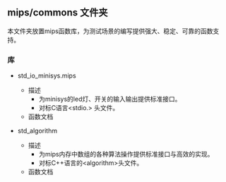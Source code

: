 ## mips/commons 文件夹

本文件夹放置mips函数库，为测试场景的编写提供强大、稳定、可靠的函数支持。

### 库

- std_io_minisys.mips
  - 描述
    - 为minisys的led灯、开关的输入输出提供标准接口。
    - 对标C语言\<stdio.\> 头文件。
  - 函数文档


- std_algorithm
  - 描述
    - 为mips内存中数组的各种算法操作提供标准接口与高效的实现。
    - 对标C++语言的\<algorithm\>头文件。
  - 函数文档
